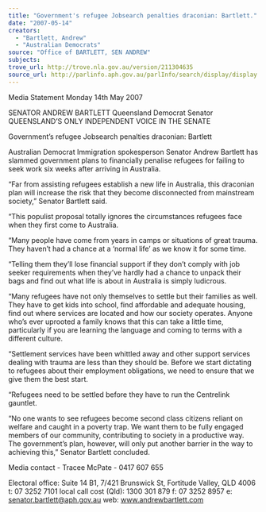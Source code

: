 ```yaml
---
title: "Government's refugee Jobsearch penalties draconian: Bartlett."
date: "2007-05-14"
creators:
  - "Bartlett, Andrew"
  - "Australian Democrats"
source: "Office of BARTLETT, SEN ANDREW"
subjects:
trove_url: http://trove.nla.gov.au/version/211304635
source_url: http://parlinfo.aph.gov.au/parlInfo/search/display/display.w3p;query=Id%3A%22media/pressrel/1O2N6%22
---
```


 Media Statement  Monday 14th May 2007

 

 SENATOR ANDREW BARTLETT  Queensland Democrat Senator  QUEENSLAND’S ONLY INDEPENDENT VOICE IN THE SENATE 

 

  Government’s refugee Jobsearch penalties draconian: Bartlett   

 Australian Democrat Immigration spokesperson Senator Andrew Bartlett has slammed government plans to  financially penalise refugees for failing to seek work six weeks after arriving in Australia.   

 “Far from assisting refugees establish a new life in Australia, this draconian plan will increase the risk that they  become disconnected from mainstream society,” Senator Bartlett said.   

 “This populist proposal totally ignores the circumstances refugees face when they first come to Australia.    

 “Many people have come from years in camps or situations of great trauma.  They haven’t had a chance at a  ‘normal life’ as we know it for some time.     

 “Telling them they’ll lose financial support if they don’t comply with job seeker requirements when they’ve  hardly had a chance to unpack their bags and find out what life is about in Australia is simply ludicrous.    

 “Many refugees have not only themselves to settle but their families as well.  They have to get kids into school,  find affordable and adequate housing, find out where services are located and how our society operates.   Anyone who’s ever uprooted a family knows that this can take a little time, particularly if you are learning the  language and coming to terms with a different culture.   

 “Settlement services have been whittled away and other support services dealing with trauma are less than  they should be.  Before we start dictating to refugees about their employment obligations, we need to ensure  that we give them the best start.     

 “Refugees need to be settled before they have to run the Centrelink gauntlet.   

 “No one wants to see refugees become second class citizens reliant on welfare and caught in a poverty trap.   We want them to be fully engaged members of our community, contributing to society in a productive way.   The government’s plan, however, will only put another barrier in the way to achieving this,” Senator Bartlett  concluded.    

 

 

 

 Media contact - Tracee McPate - 0417 607 655   

 

 Electoral office: Suite 14 B1, 7/421 Brunswick St, Fortitude Valley, QLD 4006  t: 07 3252 7101  local call cost (Qld): 1300 301 879   f: 07 3252 8957  e: senator.bartlett@aph.gov.au   web: www.andrewbartlett.com   

 

